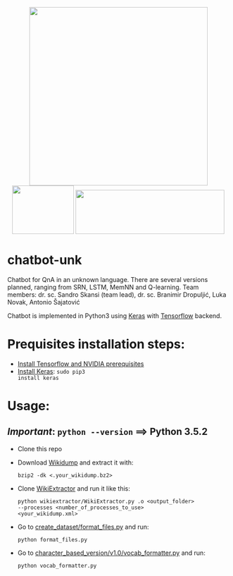 <p align="center">
  <img src="https://valohai.com/static/img/support-logos/keras-text.svg" heigth=100 width=405> <img src="https://camo.githubusercontent.com/ee91ac3c9f5ad840ebf70b54284498fe0e6ddb92/68747470733a2f2f7777772e74656e736f72666c6f772e6f72672f696d616765732f74665f6c6f676f5f7472616e73702e706e67" height=110 width="140">  <img src="https://jdrch.files.wordpress.com/2013/04/python_logo_and_wordmark-svg.png" height=100 width="338">
</p>

# chatbot-unk
Chatbot for QnA in an unknown language. There are several versions planned, ranging from SRN, LSTM, MemNN and Q-learning. Team members: dr. sc. Sandro Skansi (team lead), dr. sc. Branimir Dropuljić, Luka Novak, Antonio Šajatović

Chatbot is implemented in Python3 using [Keras](https://keras.io/) with [Tensorflow](https://www.tensorflow.org/) backend.

# Prequisites installation steps:
  - [Install Tensorflow and NVIDIA prerequisites](http://www.nvidia.com/object/gpu-accelerated-applications-tensorflow-installation.html)
  - [Install Keras](https://keras.io/): <code>sudo pip3 install keras</code>

# Usage:
  ## ***Important***: <code>python --version</code> ==> Python 3.5.2

  - Clone this repo
  - Download [Wikidump](https://dumps.wikimedia.org/backup-index.html) and extract it with:
      
      <code>bzip2 -dk <.your_wikidump.bz2></code>
      
  - Clone [WikiExtractor](https://github.com/attardi/wikiextractor) and run it like this:
      
      <code>python wikiextractor/WikiExtractor.py .o <output_folder> --processes <number_of_processes_to_use> <your_wikidump.xml></code>
  
  - Go to [create_dataset/format_files.py](https://github.com/skansi/chatbot-unk/blob/master/create_dataset/format_files.py) and run:
  
      <code>python format_files.py</code>
  
  - Go to [character_based_version/v1.0/vocab_formatter.py](https://github.com/skansi/chatbot-unk/blob/master/character_based_version/v1.0/vocab_formatter.py) and run:
   
      <code>python vocab_formatter.py</code>

 
